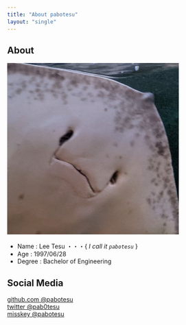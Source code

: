 ```yaml
---
title: "About pabotesu"
layout: "single"
---
```


## About

![pabotesu](/img/about/pabotesu-icon.jpg)

- Name      : Lee Tesu ・・・{ _I call it ``pabotesu``_ }
- Age       : 1997/06/28
- Degree    : Bachelor of Engineering

## Social Media

[github.com     @pabotesu](https://github.com/pabotesu)  
[twitter        @pab0tesu](https://twitter.com/pab0tesu)  
[misskey        @pabotesu](https://misskey.io/@pabotesu)  
